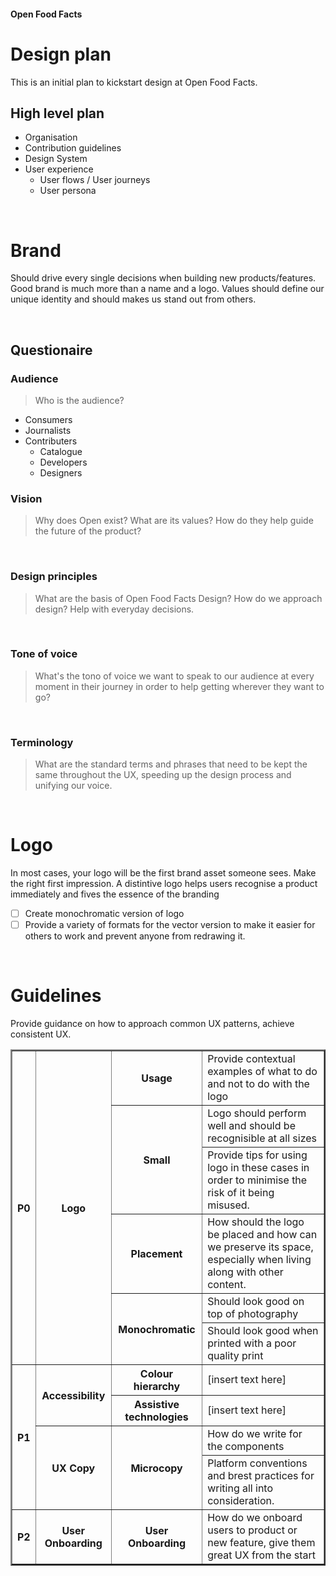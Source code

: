 #### Open Food Facts
# Design plan
This is an initial plan to kickstart design at Open Food Facts.

## High level plan
- Organisation
- Contribution guidelines
- Design System
- User experience
  - User flows / User journeys
  - User persona

<br />

# Brand
Should drive every single decisions when building new products/features. Good brand is much more than a name and a logo.
Values should define our unique identity and should makes us stand out from others.

<br />

## Questionaire

### Audience
> Who is the audience?
- Consumers
- Journalists
- Contributers
  - Catalogue
  - Developers
  - Designers


### Vision
> Why does Open exist? What are its values? How do they help guide the future of the product?

<br />

### Design principles
> What are the basis of Open Food Facts Design? How do we approach design? Help with everyday decisions.

<br />

### Tone of voice
> What's the tono of voice we want to speak to our audience at every moment in their journey in order to help getting wherever they want to go?

<br />

### Terminology
> What are the standard terms and phrases that need to be kept the same throughout the UX, speeding up the design process and unifying our voice.

<br />

# Logo
In most cases, your logo will be the first brand asset someone sees. Make the right first impression. A distintive logo helps users recognise a product immediately and fives the essence of the branding
- [ ] Create monochromatic version of logo
- [ ] Provide a variety of formats for the vector version to make it easier for others to work and prevent anyone from redrawing it.

<br />

# Guidelines
Provide guidance on how to approach common UX patterns, achieve consistent UX.

<table border=2>
  <tr>
    <th rowspan=6>P0</th>
    <th rowspan=6>Logo</th>
    <th>Usage</th>
    <td>Provide contextual examples of what to do and not to do with the logo</td>
  </tr>
  <tr>
    <th rowspan=2>Small</th>
    <td>Logo should perform well and should be recognisible at all sizes</td>
  </tr>
  <tr>
    <td>Provide tips for using logo in these cases in order to minimise the risk of it being misused.</td>
  </tr>
  <tr>
    <th>Placement</th>
    <td>How should the logo be placed and how can we preserve its space, especially when living along with other content.</td>
  </tr>
  <tr>
    <th rowspan=2>Monochromatic</th>
    <td>Should look good on top of photography</td> 
  </tr>
  <tr>
    <td>Should look good when printed with a poor quality print</td>
  </tr>
  <tr>
    <th rowspan=4>P1</th>
    <th rowspan=2>Accessibility</th>
    <th>Colour hierarchy</th>
    <td>[insert text here]</td>
  </tr>
  <tr>
    <th>Assistive technologies</th>
    <td>[insert text here]</td>
  </tr>
  <tr>
    <th rowspan=2>UX Copy</th>
    <th rowspan=2>Microcopy</th>
    <td>How do we write for the components</td>
  </tr>
  <tr>
    <td>Platform conventions and brest practices for writing all into consideration.</td>
  </tr>
  <tr>
    <th rowspan=1>P2</th>
    <th rowspan=1>User Onboarding</th>
    <th>User Onboarding</th>
    <td>How do we onboard users to product or new feature, give them great UX from the start</td>
  </tr>
</table>
